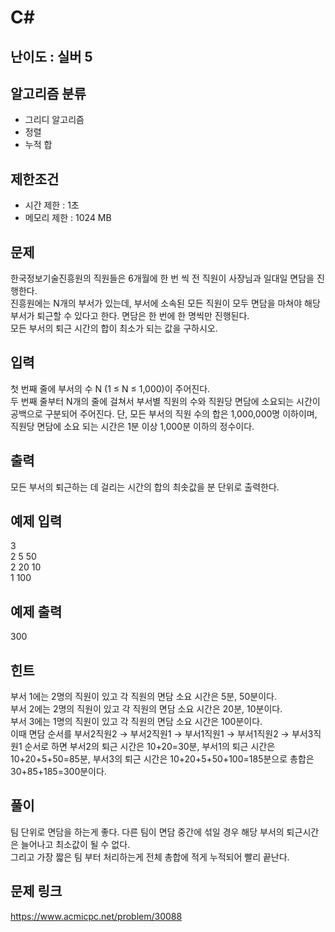 # C#

## 난이도 : 실버 5

## 알고리즘 분류
  - 그리디 알고리즘
  - 정렬
  - 누적 합

## 제한조건
  - 시간 제한 : 1초
  - 메모리 제한 : 1024 MB

## 문제
한국정보기술진흥원의 직원들은 6개월에 한 번 씩 전 직원이 사장님과 일대일 면담을 진행한다.<br/>
진흥원에는 N개의 부서가 있는데, 부서에 소속된 모든 직원이 모두 면담을 마쳐야 해당 부서가 퇴근할 수 있다고 한다. 면담은 한 번에 한 명씩만 진행된다.<br/>
모든 부서의 퇴근 시간의 합이 최소가 되는 값을 구하시오.<br/>

## 입력
첫 번째 줄에 부서의 수 N (1 ≤ N ≤ 1,000)이 주어진다.<br/>
두 번째 줄부터 N개의 줄에 걸쳐서 부서별 직원의 수와 직원당 면담에 소요되는 시간이 공백으로 구분되어 주어진다. 단, 모든 부서의 직원 수의 합은 1,000,000명 이하이며, 직원당 면담에 소요 되는 시간은 1분 이상 1,000분 이하의 정수이다.<br/>

## 출력
모든 부서의 퇴근하는 데 걸리는 시간의 합의 최솟값을 분 단위로 출력한다.<br/>

## 예제 입력
3<br/>
2 5 50<br/>
2 20 10<br/>
1 100<br/>

## 예제 출력
300<br/>

## 힌트
부서 1에는 2명의 직원이 있고 각 직원의 면담 소요 시간은 5분, 50분이다.<br/>
부서 2에는 2명의 직원이 있고 각 직원의 면담 소요 시간은 20분, 10분이다.<br/>
부서 3에는 1명의 직원이 있고 각 직원의 면담 소요 시간은 100분이다.<br/>
이때 면담 순서를 부서2직원2 → 부서2직원1 → 부서1직원1 → 부서1직원2 → 부서3직원1 순서로 하면 부서2의 퇴근 시간은 10+20=30분, 부서1의 퇴근 시간은 10+20+5+50=85분, 부서3의 퇴근 시간은 10+20+5+50+100=185분으로 총합은 30+85+185=300분이다.<br/>

## 풀이
팀 단위로 면담을 하는게 좋다. 다른 팀이 면담 중간에 섞일 경우 해당 부서의 퇴근시간은 늘어나고 최소값이 될 수 없다.<br/>
그리고 가장 짧은 팀 부터 처리하는게 전체 총합에 적게 누적되어 빨리 끝난다.<br/>


## 문제 링크
https://www.acmicpc.net/problem/30088